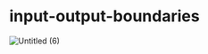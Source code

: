 # input-output-boundaries
![Untitled (6)](https://github.com/DeGraciaMathieu/input-output-boundaries/assets/11473997/586cc3a3-cd96-4400-82b6-e4ffceea4acb)
